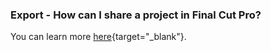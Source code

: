### Export - How can I share a project in Final Cut Pro?

You can learn more [here](https://support.apple.com/en-au/guide/final-cut-pro/ver13664388c/mac){target="_blank"}.
